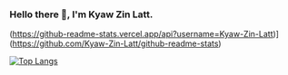 ### Hello there 👋, I'm Kyaw Zin Latt.

(https://github-readme-stats.vercel.app/api?username=Kyaw-Zin-Latt)](https://github.com/Kyaw-Zin-Latt/github-readme-stats)

[![Top Langs](https://github-readme-stats.vercel.app/api/top-langs/?username=Kyaw-Zin-Latt)](https://github.com/Kyaw-Zin-Latt/github-readme-stats)


<!--
**Kyaw-Zin-Latt/Kyaw-Zin-Latt** is a ✨ _special_ ✨ repository because its `README.md` (this file) appears on your GitHub profile.

Here are some ideas to get you started:

- 🔭 I’m currently third year student.
- 🌱 I’m currently learning 
- 👯 I’m looking to collaborate on ...
- 🤔 I’m looking for help with ...
- 💬 Ask me about ...
- 📫 How to reach me: ...
- 😄 Pronouns: ...
- ⚡ Fun fact: ...
-->
